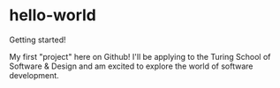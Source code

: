# hello-world
Getting started!

My first "project" here on Github! I'll be applying to the Turing School of Software & Design and am excited to explore the world of software development.
